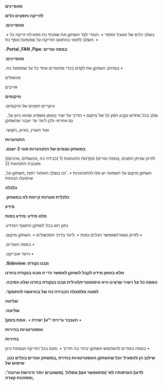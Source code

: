 ﻿<a name="br1"></a>**מאפיינים**

**לזריקה וחפצים כלים**

**:מאפיינים**

.בשלב כלים של מוגבל מספר •.הנגדי לצד השחקן את שמניף כח מפעילה זריקה כל • .השלב לתנאי בהתאם הזריקה על שמופעל נוסף כח •

**.Portal ,FAN ,Pipe :במפה עזרים**

**:מאפיינים**

.במרחב השחקן את לקדם בכדי מהעזרים אחד כל על שמופעל כח •

מכשולים

אוייבים

**מיקומים**

:עיקריים חפצים של מיקומים

` `,שלב בכל מחדש נקבע חפץ כל של מיקום • הדרך על ישיר באופן משפיע שהוא כיווןעל גם אחראי ולכן ליעד עד יעבור שהשחקן

.ועוד העניין ,הגיוון ,הקושי




<a name="br2"></a>**התנהגויות**

**.במשחק עצמים של התנהגויות סוגי 2 ישנם**

)לזרוק שניתן חפצים ,במפה עזרים( מקדמת התנהגות )1 )כבידה כח ,מכשולים ,אויבים( מעכבת התנהגות )2

,השחקן מיקום על השפעה יש אלו להתנהגויות • .'וכו בשלב האתגר רמת ,השחקן על שיופעלו הכוחות

**כלכלה**

**.כלכלית מערכת קיימת לא במשחק**

**מידע**

**מלא מידע :מידע כמות**

:נתון רגע בכל לשחקן החשוף המידע

.לזרוק נשאר\שאפשר הכלים כמות • .ליעד בדרך המכשולים • .השחקן מיקום •

.במפה העזרים •

.היעד אובייקט •




<a name="br3"></a>**.Sideview :מבט נקודת**

**מלא באופן מידע לקבל לשחקן לאפשר כדי זו מבט בנקודת בחרנו**

**.המפה כל על וישיר שרצינו היא איסומטרית\עילית מבט בנקודת בחרנו שלא הסיבה**

**.למטה מלמעלה הכבידה כח של בהרגשה להתמקד**

**שליטה**

**:שליטה**

**)העכבר גרירת י"ע( ישירה** • **.אמת בזמן** •

**ואסטרטגיות בחירות**

**בחירות**

במפה בעזרים להשתמש השחקן יבחר בה הדרך • .פעם בכל הזריקה ועוצמת כיוון •

` `**שילוב הן להפעיל יוכל שהשחקן האסטרטגיותבחירת ,במשחק ועזרים בכלים נכון שימוש של**




<a name="br4"></a> **:'לדוג( העדפותיו לפי )מתאפשר אם( מסלול.)משאבים יותר ודורשת ארוכה ,ומסוכנת קצרה**
